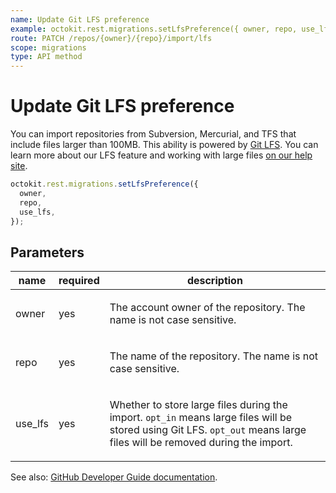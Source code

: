 ```yaml
---
name: Update Git LFS preference
example: octokit.rest.migrations.setLfsPreference({ owner, repo, use_lfs })
route: PATCH /repos/{owner}/{repo}/import/lfs
scope: migrations
type: API method
---
```


# Update Git LFS preference

You can import repositories from Subversion, Mercurial, and TFS that include files larger than 100MB. This ability is powered by [Git LFS](https://git-lfs.com). You can learn more about our LFS feature and working with large files [on our help site](https://docs.github.com/repositories/working-with-files/managing-large-files).

```js
octokit.rest.migrations.setLfsPreference({
  owner,
  repo,
  use_lfs,
});
```

## Parameters

<table>
  <thead>
    <tr>
      <th>name</th>
      <th>required</th>
      <th>description</th>
    </tr>
  </thead>
  <tbody>
    <tr><td>owner</td><td>yes</td><td>

The account owner of the repository. The name is not case sensitive.

</td></tr>
<tr><td>repo</td><td>yes</td><td>

The name of the repository. The name is not case sensitive.

</td></tr>
<tr><td>use_lfs</td><td>yes</td><td>

Whether to store large files during the import. `opt_in` means large files will be stored using Git LFS. `opt_out` means large files will be removed during the import.

</td></tr>
  </tbody>
</table>

See also: [GitHub Developer Guide documentation](https://docs.github.com/rest/migrations/source-imports#update-git-lfs-preference).
